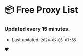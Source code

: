 # :package: Free Proxy List
### Updated every 15 minutes.

- Last updated: `2024-05-05 07:55`

:heart:
